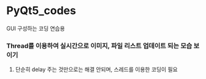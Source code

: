 # PyQt5_codes
GUI 구성하는 코딩 연습용



### Thread를 이용하여 실시간으로 이미지, 파일 리스트 업데이트 되는 모습 보이기
  1. 단순히 delay 주는 것만으로는 해결 안되며, 스레드를 이용한 코딩이 필요
